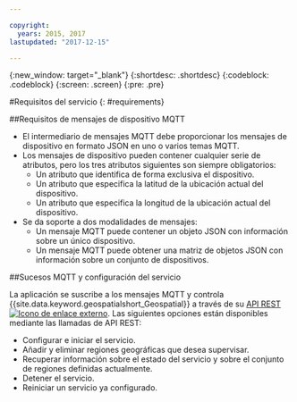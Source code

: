```yaml
---

copyright:
  years: 2015, 2017
lastupdated: "2017-12-15"

---
```


<!-- Attribute definitions -->
{:new_window: target="_blank"}
{:shortdesc: .shortdesc}
{:codeblock: .codeblock}
{:screen: .screen}
{:pre: .pre}

#Requisitos del servicio
{: #requirements}


##Requisitos de mensajes de dispositivo MQTT

* El intermediario de mensajes MQTT debe proporcionar los mensajes de dispositivo en formato JSON en uno o varios temas MQTT.
* Los mensajes de dispositivo pueden contener cualquier serie de atributos, pero los tres atributos siguientes son siempre obligatorios:
	* Un atributo que identifica de forma exclusiva el dispositivo.
	* Un atributo que especifica la latitud de la ubicación actual del dispositivo.
	* Un atributo que especifica la longitud de la ubicación actual del dispositivo.
* Se da soporte a dos modalidades de mensajes:
	* Un mensaje MQTT puede contener un objeto JSON con información sobre un único dispositivo.
	* Un mensaje MQTT puede obtener una matriz de objetos JSON con información sobre un conjunto de dispositivos.

##Sucesos MQTT y configuración del servicio

La aplicación se suscribe a los mensajes MQTT y controla {{site.data.keyword.geospatialshort_Geospatial}} a través de su [API REST ![Icono de enlace externo](../../icons/launch-glyph.svg "Icono de enlace externo")](https://console.ng.bluemix.net/apidocs/246). Las siguientes opciones están disponibles mediante las llamadas de API REST:

* Configurar e iniciar el servicio.
* Añadir y eliminar regiones geográficas que desea supervisar.
* Recuperar información sobre el estado del servicio y sobre el conjunto de regiones definidas actualmente.
* Detener el servicio.
* Reiniciar un servicio ya configurado.
